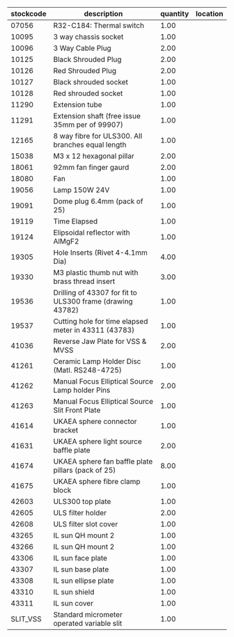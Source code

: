 |stockcode|description|quantity|location|
|---------|-----------|--------|--------|
|07056|R32-C184: Thermal switch|1.00||
|10095|3 way chassis socket|1.00||
|10096|3 Way Cable Plug|2.00||
|10125|Black Shrouded Plug|2.00||
|10126|Red Shrouded Plug|2.00||
|10127|Black shrouded socket|1.00||
|10128|Red shrouded socket|1.00||
|11290|Extension tube|1.00||
|11291|Extension shaft (free issue 35mm per of 99907)|1.00||
|12165|8 way fibre for ULS300.  All branches equal length|1.00||
|15038|M3 x 12 hexagonal pillar|2.00||
|18061|92mm fan finger gaurd|2.00||
|18080|Fan|1.00||
|19056|Lamp 150W 24V|1.00||
|19091|Dome plug 6.4mm (pack of 25)|1.00||
|19119|Time Elapsed|1.00||
|19124|Elipsoidal reflector with AlMgF2|1.00||
|19305|Hole Inserts (Rivet 4-4.1mm Dia)|4.00||
|19330|M3 plastic thumb nut with brass thread insert|3.00||
|19536|Drilling of 43307 for fit to ULS300 frame (drawing 43782)|1.00||
|19537|Cutting hole for time elapsed meter in 43311 (43783)|1.00||
|41036|Reverse Jaw Plate for VSS & MVSS|2.00||
|41261|Ceramic Lamp Holder Disc (Matl.  RS248-4725)|1.00||
|41262|Manual Focus Elliptical Source Lamp holder Pins|2.00||
|41263|Manual Focus Elliptical Source Slit Front Plate|1.00||
|41614|UKAEA sphere connector bracket|1.00||
|41631|UKAEA sphere light source baffle plate|2.00||
|41674|UKAEA sphere fan baffle plate pillars (pack of 25)|8.00||
|41675|UKAEA sphere fibre clamp block|1.00||
|42603|ULS300 top plate|1.00||
|42605|ULS filter holder|2.00||
|42608|ULS filter slot cover|1.00||
|43265|IL sun QH mount 2|1.00||
|43266|IL sun QH mount 2|1.00||
|43306|IL sun face plate|1.00||
|43307|IL sun base plate|1.00||
|43308|IL sun ellipse plate|1.00||
|43310|IL sun shield|1.00||
|43311|IL sun cover|1.00||
|SLIT_VSS|Standard micrometer operated variable slit|1.00||
